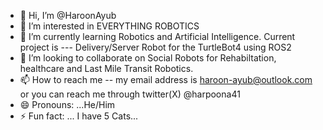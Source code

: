 - 👋 Hi, I’m @HaroonAyub
- 👀 I’m interested in EVERYTHING ROBOTICS
- 🌱 I’m currently learning Robotics and Artificial Intelligence. Current project is --- Delivery/Server Robot for the TurtleBot4 using ROS2
- 💞️ I’m looking to collaborate on Social Robots for Rehabiltation, healthcare and Last Mile Transit Robotics.
- 📫 How to reach me -- my email address is haroon-ayub@outlook.com or you can reach me through twitter(X) @harpoona41
- 😄 Pronouns: ...He/Him
- ⚡ Fun fact: ... I have 5 Cats...

<!---
HaroonAyub/HaroonAyub is a ✨ special ✨ repository because its `README.md` (this file) appears on your GitHub profile.
You can click the Preview link to take a look at your changes.
--->
